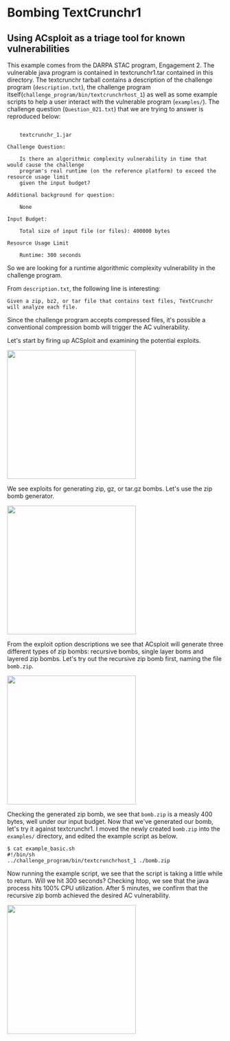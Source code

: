 # Bombing TextCrunchr1

## Using ACsploit as a triage tool for known vulnerabilities

This example comes from the DARPA STAC program, Engagement 2. The vulnerable java program is contained in textcrunchr1.tar contained in this directory. The textcrunchr tarball contains a description of the challenge program (`description.txt`), the challenge program itself(`challenge_program/bin/textcrunchrhost_1`) as well as some example scripts to help a user interact with the vulnerable program (`examples/`). The challenge question (`Question_021.txt`) that we are trying to answer is reproduced below:

```Challenge Program:

    textcrunchr_1.jar

Challenge Question:

    Is there an algorithmic complexity vulnerability in time that would cause the challenge
    program's real runtime (on the reference platform) to exceed the resource usage limit
    given the input budget?

Additional background for question:

    None

Input Budget:

    Total size of input file (or files): 400000 bytes
    
Resource Usage Limit
    
    Runtime: 300 seconds
```

So we are looking for a runtime algorithmic complexity vulnerability in the challenge program. 

From `description.txt`, the following line is interesting: 

```Given a zip, bz2, or tar file that contains text files, TextCrunchr will analyze each file.```

Since the challenge program accepts compressed files, it's possible a conventional compression bomb will trigger the AC vulnerability.

Let's start by firing up ACSploit and examining the potential exploits.

<img src="../images/STAC-textcrunchr1/acsploitshow.png" class="center"  width="300">

We see exploits for generating zip, gz, or tar.gz bombs. Let's use the zip bomb generator.

<img src="../images/STAC-textcrunchr1/acsploitdescribeoptions.png" class="center"  width="300">

From the exploit option descriptions we see that ACsploit will generate three different types of zip bombs: recursive bombs, single layer boms and layered zip bombs. Let's try out the recursive zip bomb first, naming the file `bomb.zip`. 

<img src="../images/STAC-textcrunchr1/bombzip.png" class="center"  width="300">


Checking the generated zip bomb, we see that `bomb.zip` is a measly 400 bytes, well under our input budget. Now that we've generated our bomb, let's try it against textcrunchr1. I moved the newly created `bomb.zip` into the `examples/` directory, and edited the example script as below.

```
$ cat example_basic.sh
#!/bin/sh
../challenge_program/bin/textcrunchrhost_1 ./bomb.zip
```
Now running the example script, we see that the script is taking a little while to return. Will we hit 300 seconds? Checking htop, we see that the java process hits 100% CPU utilization. After 5 minutes, we confirm that the recursive zip bomb achieved the desired AC vulnerability. 

<img src="../images/STAC-textcrunchr1/htop.png" class="center"  width="300">

